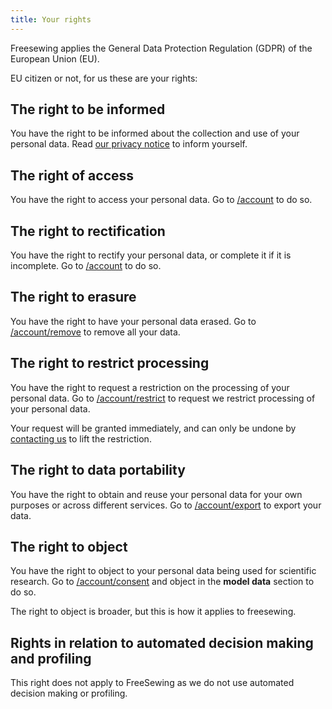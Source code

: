 ```yaml
---
title: Your rights
---
```


Freesewing applies the General Data Protection Regulation (GDPR) of the European Union (EU).

EU citizen or not, for us these are your rights:

## The right to be informed

You have the right to be informed about the collection and use of your personal data.
Read [our privacy notice](/docs/about/privacy) to inform yourself.

## The right of access

You have the right to access your personal data.
Go to [/account](/account) to do so.

## The right to rectification

You have the right to rectify your personal data, or complete it if it is incomplete.
Go to [/account](/account) to do so.

## The right to erasure

You have the right to have your personal data erased.
Go to [/account/remove](/account/remove) to remove all your data.  

## The right to restrict processing

You have the right to request a restriction on the processing of your personal data.
Go to [/account/restrict](/account/restrict) to request we restrict processing of your personal data.  

<Warning>

Your request will be granted immediately, and can only be undone by [contacting us](/contact) to lift the restriction.

</Warning>

## The right to data portability

You have the right to obtain and reuse your personal data for your own purposes or across different services.
Go to [/account/export](/account/export) to export your data.

## The right to object

You have the right to object to your personal data being used for scientific research.
Go to [/account/consent](/account/consent) and object in the **model data** section to do so.

<Note>

The right to object is broader, but this is how it applies to freesewing.

</Note>

## Rights in relation to automated decision making and profiling

This right does not apply to FreeSewing as we do not use automated decision making or profiling.

